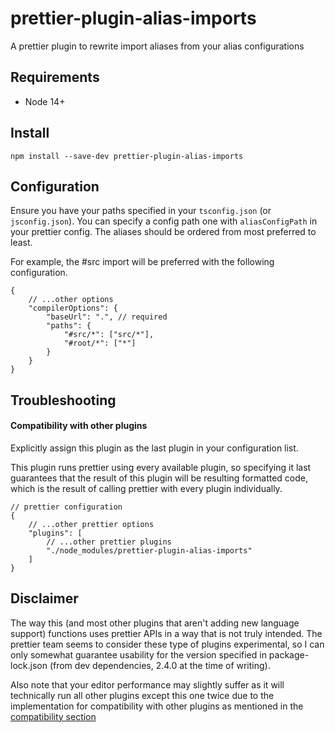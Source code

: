 # prettier-plugin-alias-imports

A prettier plugin to rewrite import aliases from your alias configurations

## Requirements

-   Node 14+

## Install

```shell
npm install --save-dev prettier-plugin-alias-imports
```

## Configuration

Ensure you have your paths specified in your `tsconfig.json` (or `jsconfig.json`).
You can specify a config path one with `aliasConfigPath` in your prettier config.
The aliases should be ordered from most preferred to least.

For example, the #src import will be preferred with the following configuration.

```jsonc
{
    // ...other options
    "compilerOptions": {
        "baseUrl": ".", // required
        "paths": {
            "#src/*": ["src/*"],
            "#root/*": ["*"]
        }
    }
}
```

## Troubleshooting

#### Compatibility with other plugins

Explicitly assign this plugin as the last plugin in your configuration list.

This plugin runs prettier using every available plugin, so specifying it last
guarantees that the result of this plugin will be resulting formatted code,
which is the result of calling prettier with every plugin individually.

```jsonc
// prettier configuration
{
    // ...other prettier options
    "plugins": [
        // ...other prettier plugins
        "./node_modules/prettier-plugin-alias-imports"
    ]
}
```

## Disclaimer

The way this (and most other plugins that aren't adding new language support) functions
uses prettier APIs in a way that is not truly intended. The prettier team seems to consider
these type of plugins experimental, so I can only somewhat guarantee usability for
the version specified in package-lock.json (from dev dependencies, 2.4.0 at the time of writing).

Also note that your editor performance may slightly suffer as it will technically
run all other plugins except this one twice due to the implementation for compatibility
with other plugins as mentioned in the [compatibility section](#compatibility-with-other-plugins)
